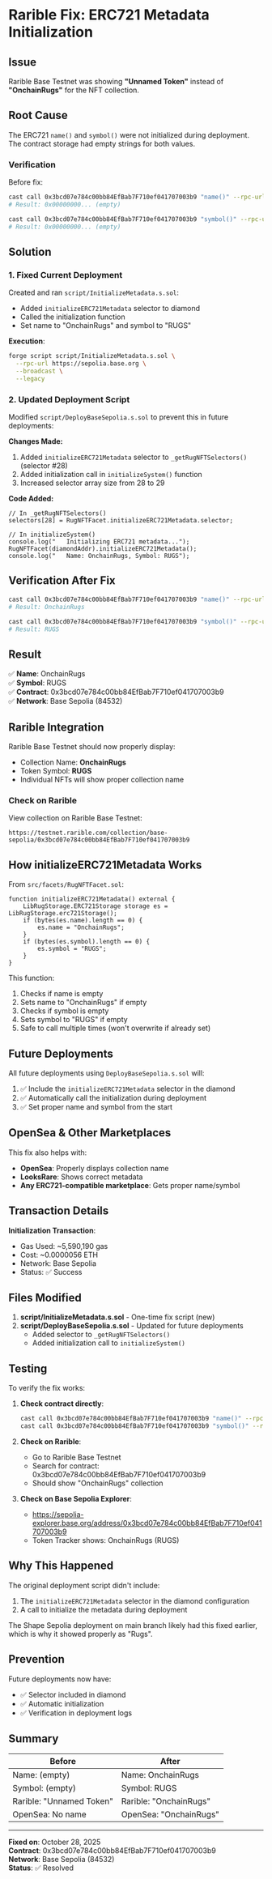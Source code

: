 # Rarible Fix: ERC721 Metadata Initialization

## Issue

Rarible Base Testnet was showing **"Unnamed Token"** instead of **"OnchainRugs"** for the NFT collection.

## Root Cause

The ERC721 `name()` and `symbol()` were not initialized during deployment. The contract storage had empty strings for both values.

### Verification

Before fix:
```bash
cast call 0x3bcd07e784c00bb84EfBab7F710ef041707003b9 "name()" --rpc-url https://sepolia.base.org
# Result: 0x00000000... (empty)

cast call 0x3bcd07e784c00bb84EfBab7F710ef041707003b9 "symbol()" --rpc-url https://sepolia.base.org
# Result: 0x00000000... (empty)
```

## Solution

### 1. Fixed Current Deployment

Created and ran `script/InitializeMetadata.s.sol`:
- Added `initializeERC721Metadata` selector to diamond
- Called the initialization function
- Set name to "OnchainRugs" and symbol to "RUGS"

**Execution**:
```bash
forge script script/InitializeMetadata.s.sol \
  --rpc-url https://sepolia.base.org \
  --broadcast \
  --legacy
```

### 2. Updated Deployment Script

Modified `script/DeployBaseSepolia.s.sol` to prevent this in future deployments:

**Changes Made:**
1. Added `initializeERC721Metadata` selector to `_getRugNFTSelectors()` (selector #28)
2. Added initialization call in `initializeSystem()` function
3. Increased selector array size from 28 to 29

**Code Added:**
```solidity
// In _getRugNFTSelectors()
selectors[28] = RugNFTFacet.initializeERC721Metadata.selector;

// In initializeSystem()
console.log("   Initializing ERC721 metadata...");
RugNFTFacet(diamondAddr).initializeERC721Metadata();
console.log("   Name: OnchainRugs, Symbol: RUGS");
```

## Verification After Fix

```bash
cast call 0x3bcd07e784c00bb84EfBab7F710ef041707003b9 "name()" --rpc-url https://sepolia.base.org | cast --to-ascii
# Result: OnchainRugs

cast call 0x3bcd07e784c00bb84EfBab7F710ef041707003b9 "symbol()" --rpc-url https://sepolia.base.org | cast --to-ascii
# Result: RUGS
```

## Result

✅ **Name**: OnchainRugs  
✅ **Symbol**: RUGS  
✅ **Contract**: 0x3bcd07e784c00bb84EfBab7F710ef041707003b9  
✅ **Network**: Base Sepolia (84532)

## Rarible Integration

Rarible Base Testnet should now properly display:
- Collection Name: **OnchainRugs**
- Token Symbol: **RUGS**
- Individual NFTs will show proper collection name

### Check on Rarible

View collection on Rarible Base Testnet:
```
https://testnet.rarible.com/collection/base-sepolia/0x3bcd07e784c00bb84EfBab7F710ef041707003b9
```

## How initializeERC721Metadata Works

From `src/facets/RugNFTFacet.sol`:

```solidity
function initializeERC721Metadata() external {
    LibRugStorage.ERC721Storage storage es = LibRugStorage.erc721Storage();
    if (bytes(es.name).length == 0) {
        es.name = "OnchainRugs";
    }
    if (bytes(es.symbol).length == 0) {
        es.symbol = "RUGS";
    }
}
```

This function:
1. Checks if name is empty
2. Sets name to "OnchainRugs" if empty
3. Checks if symbol is empty
4. Sets symbol to "RUGS" if empty
5. Safe to call multiple times (won't overwrite if already set)

## Future Deployments

All future deployments using `DeployBaseSepolia.s.sol` will:
1. ✅ Include the `initializeERC721Metadata` selector in the diamond
2. ✅ Automatically call the initialization during deployment
3. ✅ Set proper name and symbol from the start

## OpenSea & Other Marketplaces

This fix also helps with:
- **OpenSea**: Properly displays collection name
- **LooksRare**: Shows correct metadata
- **Any ERC721-compatible marketplace**: Gets proper name/symbol

## Transaction Details

**Initialization Transaction**:
- Gas Used: ~5,590,190 gas
- Cost: ~0.0000056 ETH
- Network: Base Sepolia
- Status: ✅ Success

## Files Modified

1. **script/InitializeMetadata.s.sol** - One-time fix script (new)
2. **script/DeployBaseSepolia.s.sol** - Updated for future deployments
   - Added selector to `_getRugNFTSelectors()`
   - Added initialization call to `initializeSystem()`

## Testing

To verify the fix works:

1. **Check contract directly**:
   ```bash
   cast call 0x3bcd07e784c00bb84EfBab7F710ef041707003b9 "name()" --rpc-url https://sepolia.base.org | cast --to-ascii
   cast call 0x3bcd07e784c00bb84EfBab7F710ef041707003b9 "symbol()" --rpc-url https://sepolia.base.org | cast --to-ascii
   ```

2. **Check on Rarible**:
   - Go to Rarible Base Testnet
   - Search for contract: 0x3bcd07e784c00bb84EfBab7F710ef041707003b9
   - Should show "OnchainRugs" collection

3. **Check on Base Sepolia Explorer**:
   - https://sepolia-explorer.base.org/address/0x3bcd07e784c00bb84EfBab7F710ef041707003b9
   - Token Tracker shows: OnchainRugs (RUGS)

## Why This Happened

The original deployment script didn't include:
1. The `initializeERC721Metadata` selector in the diamond configuration
2. A call to initialize the metadata during deployment

The Shape Sepolia deployment on main branch likely had this fixed earlier, which is why it showed properly as "Rugs".

## Prevention

Future deployments now have:
- ✅ Selector included in diamond
- ✅ Automatic initialization
- ✅ Verification in deployment logs

## Summary

| Before | After |
|--------|-------|
| Name: (empty) | Name: OnchainRugs |
| Symbol: (empty) | Symbol: RUGS |
| Rarible: "Unnamed Token" | Rarible: "OnchainRugs" |
| OpenSea: No name | OpenSea: "OnchainRugs" |

---

**Fixed on**: October 28, 2025  
**Contract**: 0x3bcd07e784c00bb84EfBab7F710ef041707003b9  
**Network**: Base Sepolia (84532)  
**Status**: ✅ Resolved

